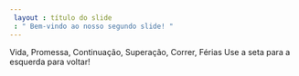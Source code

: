 ```yaml
---
 layout : título do slide
 : " Bem-vindo ao nosso segundo slide! "
---
```

Vida, Promessa, Continuação, Superação, Correr, Férias
Use a seta para a esquerda para voltar!
